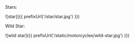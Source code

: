 Stars:

![star]({{ prefixUrl('/star/star.jpg') }})

Wild Star:

![wild star]({{ prefixUrl('/static/motorcycles/wild-star.jpg') }})
